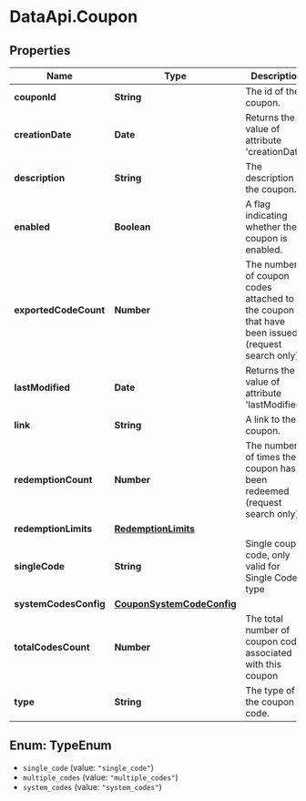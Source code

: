# DataApi.Coupon

## Properties
Name | Type | Description | Notes
------------ | ------------- | ------------- | -------------
**couponId** | **String** | The id of the coupon. | [optional] 
**creationDate** | **Date** | Returns the value of attribute &#x27;creationDate&#x27;. | [optional] 
**description** | **String** | The description of the coupon. | [optional] 
**enabled** | **Boolean** | A flag indicating whether the coupon is enabled. | [optional] 
**exportedCodeCount** | **Number** | The number of coupon codes attached to the coupon that have been issued (request search only). | [optional] 
**lastModified** | **Date** | Returns the value of attribute &#x27;lastModified&#x27;. | [optional] 
**link** | **String** | A link to the coupon. | [optional] 
**redemptionCount** | **Number** | The number of times the coupon has been redeemed (request search only). | [optional] 
**redemptionLimits** | [**RedemptionLimits**](RedemptionLimits.md) |  | [optional] 
**singleCode** | **String** | Single coupon code, only valid for Single Code type | [optional] 
**systemCodesConfig** | [**CouponSystemCodeConfig**](CouponSystemCodeConfig.md) |  | [optional] 
**totalCodesCount** | **Number** | The total number of coupon codes associated with this coupon | [optional] 
**type** | **String** | The type of the coupon code. | [optional] 

<a name="TypeEnum"></a>
## Enum: TypeEnum

* `single_code` (value: `"single_code"`)
* `multiple_codes` (value: `"multiple_codes"`)
* `system_codes` (value: `"system_codes"`)

